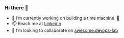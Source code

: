 ### Hi there 👋

- 🔭 I’m currently working on building a time machine. 🤔
- 📫 Reach me at [LinkedIn](https://www.linkedin.com/in/haimari/)
- 👯 I’m looking to collaborate on [awesome.devops-lab](https://awesome.devops-lab.dev)
<!-- - Oh, and feel free to check out my other website [TekBeep](https://tekbeep.com) to get the most recent Tech news -->



<!--
**haim-ari/haim-ari** is a ✨ _special_ ✨ repository because its `README.md` (this file) appears on your GitHub profile.

Here are some ideas to get you started:

- 🔭 I’m currently working on ...
- 🌱 I’m currently learning ...
- 👯 I’m looking to collaborate on ...
- 🤔 I’m looking for help with ...
- 💬 Ask me about ...
- 📫 How to reach me: ...
- 😄 Pronouns: ...
- ⚡ Fun fact: ...
-->
